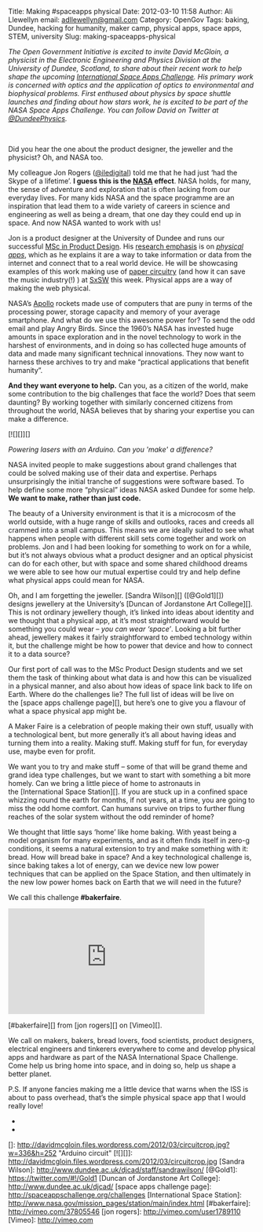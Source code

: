 Title: Making #spaceapps physical
Date: 2012-03-10 11:58
Author: Ali Llewellyn
email: adllewellyn@gmail.com
Category: OpenGov
Tags: baking, Dundee, hacking for humanity, maker camp, physical apps, space apps, STEM, university
Slug: making-spaceapps-physical

*The Open Government Initiative is excited to invite David McGloin, a
physicist in the Electronic Engineering and Physics Division at the
University of Dundee, Scotland, to share about their recent work to help
shape the upcoming [International Space Apps Challenge][]. His primary
work is concerned with optics and the application of optics to
environmental and biophysical problems. First enthused about physics by
space shuttle launches and finding about how stars work, he is excited
to be part of the NASA Space Apps Challenge. You can follow David on
Twitter at [@DundeePhysics][].*

 

Did you hear the one about the product designer, the jeweller and the
physicist? Oh, and NASA too.

My colleague Jon Rogers ([@iledigital][]) told me that he had just ‘had
the Skype of a lifetime’. **I guess this is the [NASA][] effect**. NASA
holds, for many, the sense of adventure and exploration that is often
lacking from our everyday lives. For many kids NASA and the space
programme are an inspiration that lead them to a wide variety of careers
in science and engineering as well as being a dream, that one day they
could end up in space. And now NASA wanted to work with us!

Jon is a product designer at the University of Dundee and runs our
successful [MSc in Product Design][]. His [research emphasis][] is
on *[physical apps][]*, which as he explains it are a way to take
information or data from the internet and connect that to a real world
device. He will be showcasing examples of this work making use of [paper
circuitry][] (and how it can save the music industry(!) )
at [SxSW][] this week. Physical apps are a way of making the web
physical.

NASA’s [Apollo][] rockets made use of computers that are puny in terms
of the processing power, storage capacity and memory of your average
smartphone. And what do we use this awesome power for? To send the odd
email and play Angry Birds. Since the 1960’s NASA has invested huge
amounts in space exploration and in the novel technology to work in the
harshest of environments, and in doing so has collected huge amounts of
data and made many significant technical innovations. They now want to
harness these archives to try and make “practical applications that
benefit humanity”.

**And they want everyone to help.** Can you, as a citizen of the world,
make some contribution to the big challenges that face the world? Does
that seem daunting? By working together with similarly concerned
citizens from throughout the world, NASA believes that by sharing your
expertise you can make a difference.

<div id="attachment_327">

[![][]][]

*Powering lasers with an Arduino. Can you 'make' a difference?*

</div>

NASA invited people to make suggestions about grand challenges that
could be solved making use of their data and expertise. Perhaps
unsurprisingly the initial tranche of suggestions were software based.
To help define some more “physical” ideas NASA asked Dundee for some
help. **We want to make, rather than just code.**

The beauty of a University environment is that it is a microcosm of the
world outside, with a huge range of skills and outlooks, races and
creeds all crammed into a small campus. This means we are ideally suited
to see what happens when people with different skill sets come together
and work on problems. Jon and I had been looking for something to work
on for a while, but it’s not always obvious what a product designer and
an optical physicist can do for each other, but with space and some
shared childhood dreams we were able to see how our mutual expertise
could try and help define what physical apps could mean for NASA.

Oh, and I am forgetting the jeweller. [Sandra Wilson][] ([@Gold1][])
designs jewellery at the University’s [Duncan of Jordanstone Art
College][]. This is not ordinary jewellery though, it’s linked into
ideas about identity and we thought that a physical app, at it’s most
straightforward would be something you could wear – *you can wear
‘space’*. Looking a bit further ahead, jewellery makes it fairly
straightforward to embed technology within it, but the challenge might
be how to power that device and how to connect it to a data source?

Our first port of call was to the MSc Product Design students and we set
them the task of thinking about what data is and how this can be
visualized in a physical manner, and also about how ideas of space link
back to life on Earth. Where do the challenges lie? The full list of
ideas will be live on the [space apps challenge page][], but here’s one
to give you a flavour of what a space physical app might be.

A Maker Faire is a celebration of people making their own stuff, usually
with a technological bent, but more generally it’s all about having
ideas and turning them into a reality. Making stuff. Making stuff for
fun, for everyday use, maybe even for profit.

We want you to try and make stuff – some of that will be grand theme and
grand idea type challenges, but we want to start with something a bit
more homely. Can we bring a little piece of home to astronauts in
the [International Space Station][]. If you are stuck up in a confined
space whizzing round the earth for months, if not years, at a time, you
are going to miss the odd home comfort. Can humans survive on trips to
further flung reaches of the solar system without the odd reminder of
home?

We thought that little says ‘home’ like home baking. With yeast being a
model organism for many experiments, and as it often finds itself in
zero-g conditions, it seems a natural extension to try and make
something with it: bread. How will bread bake in space? And a key
technological challenge is, since baking takes a lot of energy, can we
device new low power techniques that can be applied on the Space
Station, and then ultimately in the new low power homes back on Earth
that we will need in the future?

We call this challenge **\#bakerfaire**.

<iframe src="http://player.vimeo.com/video/37805546?title=0&amp;byline=0&amp;portrait=0" frameborder="0" width="400" height="215"></iframe>

[\#bakerfaire][] from [jon rogers][] on [Vimeo][].

We call on makers, bakers, bread lovers, food scientists, product
designers, electrical engineers and tinkerers everywhere to come and
develop physical apps and hardware as part of the NASA International
Space Challenge. Come help us bring home into space, and in doing so,
help us shape a better planet.

P.S. If anyone fancies making me a little device that warns when the ISS
is about to pass overhead, that’s the simple physical space app that I
would really love!

*  
*

  [International Space Apps Challenge]: http://spaceappschallenge.org/
  [@DundeePhysics]: https://twitter.com/#!/dundeephysics
  [@iledigital]: https://twitter.com/#!/ileddigital
  [NASA]: http://www.nasa.gov/
  [MSc in Product Design]: http://productdesign.dundee.ac.uk/msc/
  [research emphasis]: http://productresearch.dundee.ac.uk/
  [physical apps]: https://mozillafestival.org/tag/physical-apps/
  [paper circuitry]: http://www.novalia.co.uk/
  [SxSW]: http://austin.lanyrd.com/ileddigital
  [Apollo]: http://www.nasa.gov/mission_pages/apollo/
  []: http://davidmcgloin.files.wordpress.com/2012/03/circuitcrop.jpg?w=336&h=252
    "Arduino circuit"
  [![][]]: http://davidmcgloin.files.wordpress.com/2012/03/circuitcrop.jpg
  [Sandra Wilson]: http://www.dundee.ac.uk/djcad/staff/sandrawilson/
  [@Gold1]: https://twitter.com/#!/Gold1
  [Duncan of Jordanstone Art College]: http://www.dundee.ac.uk/djcad/
  [space apps challenge page]: http://spaceappschallenge.org/challenges
  [International Space Station]: http://www.nasa.gov/mission_pages/station/main/index.html
  [\#bakerfaire]: http://vimeo.com/37805546
  [jon rogers]: http://vimeo.com/user1789110
  [Vimeo]: http://vimeo.com
